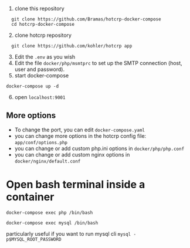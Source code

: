 


1. clone this repository
  ```
    git clone https://github.com/Bramas/hotcrp-docker-compose
    cd hotcrp-docker-compose
  ```
2. clone hotcrp repository 
  ```
    git clone https://github.com/kohler/hotcrp app
  ```
3. Edit the `.env` as you wish
4. Edit the file `docker/php/msmtprc` to set up the SMTP connection (host, user and password).
5. start docker-compose
  ```
  docker-compose up -d
  ```
6. open `localhost:9001`


## More options

* To change the port, you can edit `docker-compose.yaml`
* you can change more options in the hotcrp config file: `app/conf/options.php`
* you can change or add custom php.ini options in `docker/php/php.conf`
* you can change or add custom nginx options in `docker/nginx/default.conf`




# Open bash terminal inside a container

```
docker-compose exec php /bin/bash
```


```
docker-compose exec mysql /bin/bash
```
particularly useful if you want to run mysql cli `mysql -p$MYSQL_ROOT_PASSWORD`